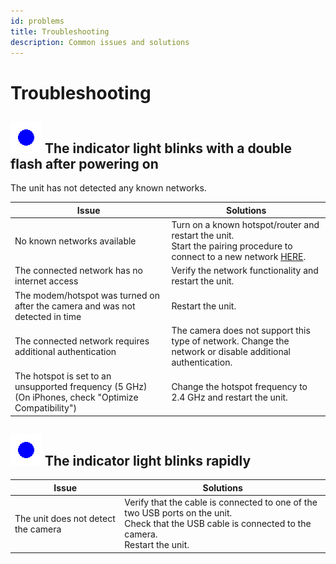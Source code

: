 ```yaml
---
id: problems
title: Troubleshooting
description: Common issues and solutions
---
```


# Troubleshooting

## ![lampeggio_doppio](/img/blink2_400ms_50_1000ms.gif) The indicator light blinks with a double flash after powering on

The unit has not detected any known networks.

| Issue                                                                                                     | Solutions                                                                                                                                    |
|------------------------------------------------------------------------------------------------------------|----------------------------------------------------------------------------------------------------------------------------------------------|
| No known networks available                                                                                | Turn on a known hotspot/router and restart the unit.<br/>Start the pairing procedure to connect to a new network [HERE](3_configuration.md). |
| The connected network has no internet access                                                               | Verify the network functionality and restart the unit.                                                                                       |
| The modem/hotspot was turned on after the camera and was not detected in time                              | Restart the unit.                                                                                                                            |
| The connected network requires additional authentication                                                   | The camera does not support this type of network. Change the network or disable additional authentication.                                   |
| The hotspot is set to an unsupported frequency (5 GHz) (On iPhones, check "Optimize Compatibility")        | Change the hotspot frequency to 2.4 GHz and restart the unit.                                                                                |   

## ![lampeggio_rapido](/img/blink1_200ms_50_0ms.gif) The indicator light blinks rapidly

| Issue | Solutions |
|----------|-----------------------------------------------------------------------------------------------------------------------------------------------------------------------------|
| The unit does not detect the camera | Verify that the cable is connected to one of the two USB ports on the unit.<br/>Check that the USB cable is connected to the camera.<br/>Restart the unit. |
